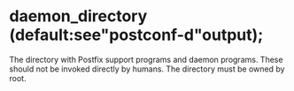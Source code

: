 # daemon_directory (default:see"postconf-d"output); 


The directory with Postfix support programs and daemon programs.
These should not be invoked directly by humans. The directory must
be owned by root.



